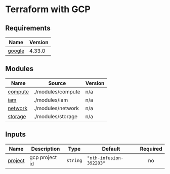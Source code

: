 # Terraform with GCP

<!-- BEGIN_TF_DOCS -->
## Requirements

| Name | Version |
|------|---------|
| <a name="requirement_google"></a> [google](#requirement\_google) | 4.33.0 |

## Modules

| Name | Source | Version |
|------|--------|---------|
| <a name="module_compute"></a> [compute](#module\_compute) | ./modules/compute | n/a |
| <a name="module_iam"></a> [iam](#module\_iam) | ./modules/iam | n/a |
| <a name="module_network"></a> [network](#module\_network) | ./modules/network | n/a |
| <a name="module_storage"></a> [storage](#module\_storage) | ./modules/storage | n/a |

## Inputs

| Name | Description | Type | Default | Required |
|------|-------------|------|---------|:--------:|
| <a name="input_project"></a> [project](#input\_project) | gcp project id | `string` | `"nth-infusion-392203"` | no |
<!-- END_TF_DOCS -->
